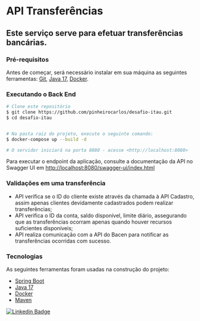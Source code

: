 # API Transferências

## Este serviço serve para efetuar transferências bancárias.

### Pré-requisitos

Antes de começar, será necessário instalar em sua máquina as seguintes ferramentas:
[Git](https://git-scm.com), [Java 17](https://www.oracle.com/br/java/technologies/downloads/#java17), [Docker](https://www.docker.com/products/docker-desktop/).

### Executando o Back End

```bash
# Clone este repositório
$ git clone https://github.com/pinheirocarlos/desafio-itau.git
$ cd desafio-itau


# Na pasta raiz do projeto, execute o seguinte comando:
$ docker-compose up --build -d

# O servidor iniciará na porta 8080 - acesse <http://localhost:8080>
```

Para executar o endpoint da aplicação, consulte a documentação da API no Swagger UI
em [http://localhost:8080/swagger-ui/index.html](http://localhost:8080/swagger-ui/index.html)

### Validações em uma transferência

- API verifica se o ID do cliente existe através da chamada à API Cadastro, assim apenas clientes devidamente
  cadastrados podem realizar transferências;
- API verifica o ID da conta, saldo disponível, limite diário, assegurando que as transferências ocorram apenas quando
  houver recursos suficientes disponíveis;
- API realiza comunicação com a API do Bacen para notificar as transferências ocorridas com sucesso.

### Tecnologias

As seguintes ferramentas foram usadas na construção do projeto:

- [Spring Boot](https://spring.io/projects/spring-boot)
- [Java 17](https://www.oracle.com/br/java/technologies/downloads/#java17)
- [Docker](https://www.docker.com/)
- [Maven](https://maven.apache.org/)

[![Linkedin Badge](https://img.shields.io/badge/-Carlos-blue?style=flat-square&logo=Linkedin&logoColor=white&link=https://www.linkedin.com/in/carlos-pinheiro/)](https://www.linkedin.com/in/carlos-pinheiro/)